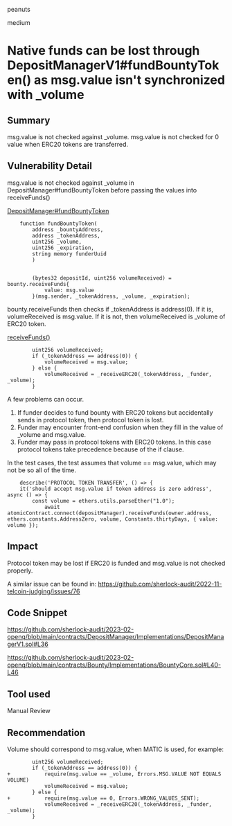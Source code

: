 peanuts

medium

# Native funds can be lost through DepositManagerV1#fundBountyToken() as msg.value isn't synchronized with _volume

## Summary

msg.value is not checked against _volume. msg.value is not checked for 0 value when ERC20 tokens are transferred. 

## Vulnerability Detail

msg.value is not checked against _volume in DepositManager#fundBountyToken before passing the values into receiveFunds()

[DepositManager#fundBountyToken](https://github.com/sherlock-audit/2023-02-openq/blob/main/contracts/DepositManager/Implementations/DepositManagerV1.sol#L36)
```solidity
    function fundBountyToken(
        address _bountyAddress,
        address _tokenAddress,
        uint256 _volume,
        uint256 _expiration,
        string memory funderUuid
        )


        (bytes32 depositId, uint256 volumeReceived) = bounty.receiveFunds{
            value: msg.value
        }(msg.sender, _tokenAddress, _volume, _expiration);
```

bounty.receiveFunds then checks if _tokenAddress is address(0). If it is, volumeReceived is msg.value. If it is not, then volumeReceived is _volume of ERC20 token.

[receiveFunds()](https://github.com/sherlock-audit/2023-02-openq/blob/main/contracts/Bounty/Implementations/BountyCore.sol#L40-L46)

```solidity
        uint256 volumeReceived;
        if (_tokenAddress == address(0)) {
            volumeReceived = msg.value;
        } else {
            volumeReceived = _receiveERC20(_tokenAddress, _funder, _volume);
        }
```

A few problems can occur. 

1. If funder decides to fund bounty with ERC20 tokens but accidentally sends in protocol token, then protocol token is lost.
2. Funder may encounter front-end confusion when they fill in the value of _volume and msg.value. 
3. Funder may pass in protocol tokens with ERC20 tokens. In this case protocol tokens take precedence because of the if clause.

In the test cases, the test assumes that volume == msg.value, which may not be so all of the time.

```solidity
	describe('PROTOCOL TOKEN TRANSFER', () => {
	it('should accept msg.value if token address is zero address', async () => {
		const volume = ethers.utils.parseEther("1.0");
	        await atomicContract.connect(depositManager).receiveFunds(owner.address, ethers.constants.AddressZero, volume, Constants.thirtyDays, { value: volume });
```

## Impact

Protocol token may be lost if ERC20 is funded and msg.value is not checked properly. 

A similar issue can be found in: https://github.com/sherlock-audit/2022-11-telcoin-judging/issues/76

## Code Snippet

https://github.com/sherlock-audit/2023-02-openq/blob/main/contracts/DepositManager/Implementations/DepositManagerV1.sol#L36

https://github.com/sherlock-audit/2023-02-openq/blob/main/contracts/Bounty/Implementations/BountyCore.sol#L40-L46

## Tool used

Manual Review

## Recommendation

Volume should correspond to msg.value, when MATIC is used, for example:

```solidity
        uint256 volumeReceived;
        if (_tokenAddress == address(0)) {
+           require(msg.value == _volume, Errors.MSG.VALUE NOT EQUALS VOLUME)
            volumeReceived = msg.value;
        } else {
+           require(msg.value == 0, Errors.WRONG_VALUES_SENT);
            volumeReceived = _receiveERC20(_tokenAddress, _funder, _volume);
        }
```
